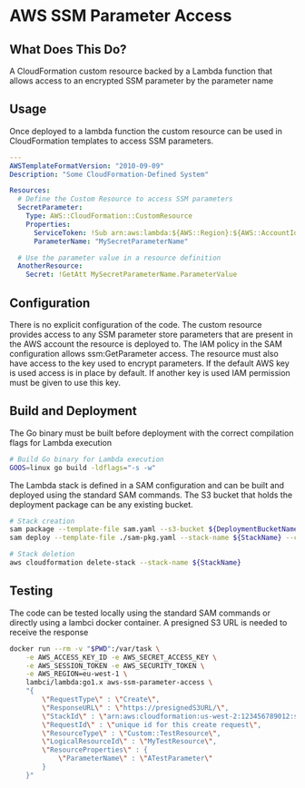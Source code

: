 # AWS SSM Parameter Access

## What Does This Do?
A CloudFormation custom resource backed by a Lambda function that allows
access to an encrypted SSM parameter by the parameter name

## Usage
Once deployed to a lambda function the custom resource can be used in
CloudFormation templates to access SSM parameters.

```YAML
---
AWSTemplateFormatVersion: "2010-09-09"
Description: "Some CloudFormation-Defined System"

Resources:
  # Define the Custom Resource to access SSM parameters
  SecretParameter:
    Type: AWS::CloudFormation::CustomResource
    Properties:
      ServiceToken: !Sub arn:aws:lambda:${AWS::Region}:${AWS::AccountId}:function:SSMParameterAccess
      ParameterName: "MySecretParameterName"

  # Use the parameter value in a resource definition
  AnotherResource:
    Secret: !GetAtt MySecretParameterName.ParameterValue

```

## Configuration
There is no explicit configuration of the code. The custom resource provides
access to any SSM parameter store parameters that are present in the AWS
account the resource is deployed to. The IAM policy in the SAM configuration
allows ssm:GetParameter access. The resource must also have access to the key
used to encrypt parameters. If the default AWS key is used access is in place
by default. If another key is used IAM permission must be given to use this
key.

## Build and Deployment
The Go binary must be built before deployment with the correct
compilation flags for Lambda execution

```sh
# Build Go binary for Lambda execution
GOOS=linux go build -ldflags="-s -w"
```

The Lambda stack is defined in a SAM configuration and can be built and
deployed using the standard SAM commands. The S3 bucket that holds the
deployment package can be any existing bucket.

```sh
# Stack creation
sam package --template-file sam.yaml --s3-bucket ${DeploymentBucketName} --output-template-file sam-pkg.yaml
sam deploy --template-file ./sam-pkg.yaml --stack-name ${StackName} --capabilities CAPABILITY_IAM

# Stack deletion
aws cloudformation delete-stack --stack-name ${StackName}
```

## Testing
The code can be tested locally using the standard SAM commands or directly
using a lambci docker container. A presigned S3 URL is needed to receive the
response

```sh
docker run --rm -v "$PWD":/var/task \
    -e AWS_ACCESS_KEY_ID -e AWS_SECRET_ACCESS_KEY \
    -e AWS_SESSION_TOKEN -e AWS_SECURITY_TOKEN \
    -e AWS_REGION=eu-west-1 \
    lambci/lambda:go1.x aws-ssm-parameter-access \
    "{
        \"RequestType\" : \"Create\",
        \"ResponseURL\" : \"https://presignedS3URL/\",
        \"StackId\" : \"arn:aws:cloudformation:us-west-2:123456789012:stack/stack-name/guid\",
        \"RequestId\" : \"unique id for this create request\",
        \"ResourceType\" : \"Custom::TestResource\",
        \"LogicalResourceId\" : \"MyTestResource\",
        \"ResourceProperties\" : {
            \"ParameterName\" : \"ATestParameter\"
        }
    }"

```

